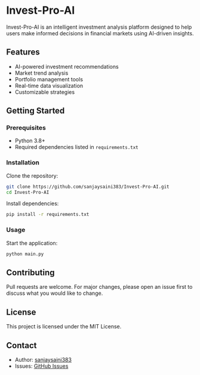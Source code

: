 # Invest-Pro-AI

Invest-Pro-AI is an intelligent investment analysis platform designed to help users make informed decisions in financial markets using AI-driven insights.

## Features

- AI-powered investment recommendations
- Market trend analysis
- Portfolio management tools
- Real-time data visualization
- Customizable strategies

## Getting Started

### Prerequisites

- Python 3.8+
- Required dependencies listed in `requirements.txt`

### Installation

Clone the repository:
```bash
git clone https://github.com/sanjaysaini383/Invest-Pro-AI.git
cd Invest-Pro-AI
```

Install dependencies:
```bash
pip install -r requirements.txt
```

### Usage

Start the application:
```bash
python main.py
```

## Contributing

Pull requests are welcome. For major changes, please open an issue first to discuss what you would like to change.

## License

This project is licensed under the MIT License.

## Contact

- Author: [sanjaysaini383](https://github.com/sanjaysaini383)
- Issues: [GitHub Issues](https://github.com/sanjaysaini383/Invest-Pro-AI/issues)